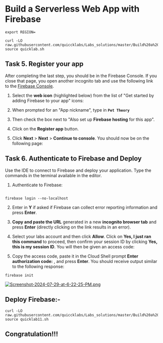 
# Build a Serverless Web App with Firebase

```
export REGION=
```

```
curl -LO raw.githubusercontent.com/quiccklabs/Labs_solutions/master/Build%20a%20Serverless%20Web%20App%20with%20Firebase/quicklab.sh
source quicklab.sh
```

## Task 5. Register your app

After completing the last step, you should be in the Firebase Console. If you
close that page, you open another incognito tab and use the following link to
the [Firebase Console](https://console.firebase.google.com/?authuser=0).

1. Select the **web icon** (highlighted below) from the list of "Get started by adding Firebase to your app" icons:

2. When prompted for an "App nickname", type in **```Pet Theory```**

3. Then check the box next to "Also set up **Firebase hosting** for this app".

4. Click on the **Register app** button.

5. Click **Next** > **Next** > **Continue to console**. You should now be on the following page:



## Task 6. Authenticate to Firebase and Deploy

Use the IDE to connect to Firebase and deploy your application. Type the
commands in the terminal available in the editor.

  1. Authenticate to Firebase:
  ##

```
firebase login --no-localhost
```
  2. Enter in **Y** if asked if Firebase can collect error reporting information and press **Enter**.

  3. **Copy and paste the URL** generated in a new **incognito browser tab** and press **Enter** (directly clicking on the link results in an error).

  4. Select your labs account and then click **Allow**. Click on **Yes, I just ran this command** to proceed, then confirm your session ID by clicking **Yes, this is my session ID**. You will then be given an access code:

  5. Copy the access code, paste it in the Cloud Shell prompt **Enter authorization code:** , and press **Enter**. You should receive output similar to the following response:


```
firebase init
```



[![Screenshot-2024-07-29-at-6-22-25-PM.png](https://i.postimg.cc/W43RrM1p/Screenshot-2024-07-29-at-6-22-25-PM.png)](https://postimg.cc/QFRnZK7v)


## **Deploy Firebase:-**

```
curl -LO raw.githubusercontent.com/quiccklabs/Labs_solutions/master/Build%20a%20Serverless%20Web%20App%20with%20Firebase/quicklab11.sh
source quicklab11.sh
```

## **Congratulation!!!**
